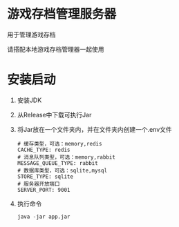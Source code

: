 # 游戏存档管理服务器

用于管理游戏存档

请搭配本地游戏存档管理器一起使用

# 安装启动

 1. 安装JDK

 2. 从Release中下载可执行Jar

 3. 将Jar放在一个文件夹内，并在文件夹内创建一个.env文件

    ```env
    # 缓存类型，可选：memory,redis
    CACHE_TYPE: redis
    # 消息队列类型，可选：memory,rabbit
    MESSAGE_QUEUE_TYPE: rabbit
    # 数据库类型，可选：sqlite,mysql
    STORE_TYPE: sqlite
    # 服务器开放端口
    SERVER_PORT: 9001
    ```

 4. 执行命令

    ```shell
    java -jar app.jar
    ```

    